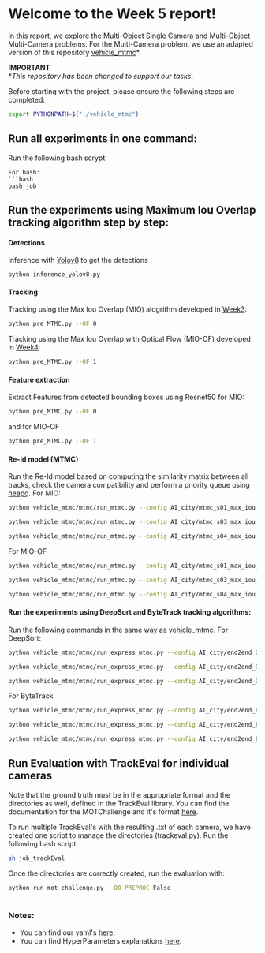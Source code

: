 
# Welcome to the Week 5 report!

In this report, we explore the Multi-Object Single Camera and Multi-Object Multi-Camera problems. For the Multi-Camera problem, we use an adapted version of this repository [vehicle_mtmc](https://github.com/regob/vehicle_mtmc)*.

**IMPORTANT**  
**This repository has been changed to support our tasks*.

Before starting with the project, please ensure the following steps are completed:

```bash
export PYTHONPATH=$("./vehicle_mtmc")
```

## Run all experiments in one command:
Run the following bash scrypt:
```
For bash:  
```bash
bash job
```


## Run the experiments using Maximum Iou Overlap tracking algorithm step by step:
#### Detections
Inference with [Yolov8](https://github.com/ultralytics/ultralytics) to get the detections
```
python inference_yolov8.py
```

#### Tracking 
Tracking using the Max Iou Overlap (MIO) alogrithm developed in [Week3](https://github.com/mcv-m6-video/mcv-m6-2023-team6/tree/main/week3): 
```bash
python pre_MTMC.py --OF 0
```
Tracking using the Max Iou Overlap with Optical Flow (MIO-OF) developed in [Week4](https://github.com/mcv-m6-video/mcv-m6-2023-team6/tree/main/week4):
```bash
python pre_MTMC.py --OF 1
```

#### Feature extraction
Extract Features from detected bounding boxes using Resnet50 for MIO:
```bash
python pre_MTMC.py --OF 0
```
and for MIO-OF
```bash
python pre_MTMC.py --OF 1
```

#### Re-Id model (MTMC)
Run the Re-Id model based on computing the similarity matrix between all tracks, check the camera compatibility and perform a priority queue using [heapq](https://docs.python.org/3/library/heapq.html). For MIO:
```bash
python vehicle_mtmc/mtmc/run_mtmc.py --config AI_city/mtmc_s01_max_iou.yaml
```
```bash
python vehicle_mtmc/mtmc/run_mtmc.py --config AI_city/mtmc_s03_max_iou.yaml
```
```bash
python vehicle_mtmc/mtmc/run_mtmc.py --config AI_city/mtmc_s04_max_iou.yaml
```
For MIO-OF
```bash
python vehicle_mtmc/mtmc/run_mtmc.py --config AI_city/mtmc_s01_max_iou_OF.yaml
```
```bash
python vehicle_mtmc/mtmc/run_mtmc.py --config AI_city/mtmc_s03_max_iou_OF.yaml
```
```bash
python vehicle_mtmc/mtmc/run_mtmc.py --config AI_city/mtmc_s04_max_iou_OF.yaml
```



#### Run the experiments using DeepSort and ByteTrack tracking algorithms:

Run the following commands in the same way as [vehicle_mtmc](https://github.com/regob/vehicle_mtmc). For DeepSort:
```bash
python vehicle_mtmc/mtmc/run_express_mtmc.py --config AI_city/end2end_DeepSort_s01.yaml
```
```bash
python vehicle_mtmc/mtmc/run_express_mtmc.py --config AI_city/end2end_DeepSort_s03.yaml
```
```bash
python vehicle_mtmc/mtmc/run_express_mtmc.py --config AI_city/end2end_DeepSort_s04.yaml
```

For ByteTrack
```bash
python vehicle_mtmc/mtmc/run_express_mtmc.py --config AI_city/end2end_ByTrack_s01.yaml 
```
```bash
python vehicle_mtmc/mtmc/run_express_mtmc.py --config AI_city/end2end_ByTrack_s03.yaml 
```
```bash
python vehicle_mtmc/mtmc/run_express_mtmc.py --config AI_city/end2end_ByTrack_s04.yaml 
```


## Run Evaluation with TrackEval for individual cameras
Note that the ground truth must be in the appropriate format and the directories as well, defined in the TrackEval library. You can find the documentation for the
MOTChallenge and it's format [here](https://github.com/JonathonLuiten/TrackEval/tree/master/docs/MOTChallenge-Official). 

To run multiple TrackEval's with the resulting .txt of each camera, we have created one script to manage the directories (trackeval.py). Run the following bash script:
```bash
sh job_trackEval
```

Once the directories are correctly created, run the evaluation with:
```bash
python run_mot_challenge.py --DO_PREPROC False 
```

------------
### Notes: 
+ You can find our yaml's [here](https://github.com/mcv-m6-video/mcv-m6-2023-team6/tree/main/week5/vehicle_mtmc/config/AI_city).
+ You can find HyperParameters explanations [here](https://github.com/mcv-m6-video/mcv-m6-2023-team6/tree/main/week5/vehicle_mtmc/config/defaults.py).







